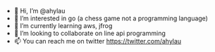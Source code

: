 - 👋 Hi, I’m @ahylau
- 👀 I’m interested in go (a chess game not a programming language)
- 🌱 I’m currently learning aws, jfrog 
- 💞️ I’m looking to collaborate on line api programming
- 📫 You can reach me on twitter https://twitter.com/ahylau 

<!---
ahylau/ahylau is a ✨ special ✨ repository because its `README.md` (this file) appears on your GitHub profile.
You can click the Preview link to take a look at your changes.
--->
